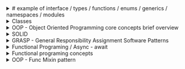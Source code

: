 <details><summary> # example of interface / types / functions / enums / generics / namespaces / modules</summary>
<p> 


## interface
```
interface SomePerson {
    name: string;
    age: number;
    greet(phrase: string): void;
}

let user1: SomePerson;

user1 = {
    name: 'Max',
    age: 30,
    greet(phrase: string) {
        phrase = phrase + ' ' + this.name;
    }
};

```
## type
```
type AddFn = (a: number, b: number) => number;  // type alias for function type (function signature)  
let add: AddFn;                                  
add = (n1: number, n2: number) => {
    return n1 + n2;
};
```

## simple types 
```
let name2: string = 'Max';
let age: number = 30;
let hasHobbies: boolean = true;
```
## array types
```
let hobbies: string[] = ['Sports', 'Cooking'];
let hobbies2: any[] = ['Sports', 1, true];
```
## tuples
```
let address: [string, number] = ['Superstreet', 99];
```
## enums
```
enum Color {
    Gray,   // 0
    Green,  // 1
    Blue    // 2
}

let myColor: Color = Color.Green;
console.log(myColor);   // 1
```
</p>
</details>

<details><summary> Classes </summary>
<p> 

# classes
```
class Person {
    name: string;  // public
    private type: string;   // private 
    protected TheAge: number = 30; // protected

    constructor(name: string, public username: string) { // public username: string is a shortcut for this.username = username; 
        this.name = name;
    }

    printAge() {
        console.log(this.TheAge);
        this.setType('Old Guy'); // can access private method
    }

    private setType(type: string) {
        this.type = type;
        console.log(this.type);
    }
}

const person = new Person('Max', 'max');
console.log(person.name, person.username);
```
## inheritance 
```
class Max extends Person {
    // name = 'Max'; // override name property
    constructor(username: string) {
        super('Max', username);  // call parent constructor
        this.TheAge = 31;
    }
}

const max = new Max('max');
console.log(max);
```
## getters & setters
```
class Plant {
    private _species: string = 'Default';

    get species() {
        return this._species;
    }

    set species(value: string) {
        if (value.length > 3) {
            this._species = value;
        } else {
            this._species = 'Default';
        }
    }
}

let plant = new Plant();
console.log(plant.species);

plant.species = 'AB';
console.log(plant.species);

plant.species = 'Green Plant';
console.log(plant.species);
```
## static properties & methods
 static properties & methods are attached to the class itself, not to the instances of the class
```
class Helpers {
    static PI: number = 3.14;       
    static calcCircumference(diameter: number): number {
        return this.PI * diameter;
    }
}

console.log(2 * Helpers.PI);
console.log(Helpers.calcCircumference(8));

```
## abstract classes
 abstract classes are base classes from which other classes may be derived. They may not be instantiated directly.
 abstract classes may contain implementation details for its members. The abstract keyword is used to define abstract classes as well as abstract methods within an abstract class.
```
abstract class Project {
    projectName: string = 'Default';
    budget: number = 1000;

    abstract changeName(name: string): void;

    calcBudget() {
        return this.budget * 2;
    }
}

class ITProject extends Project {
    changeName(name: string): void {
        this.projectName = name;
    }
}

let newProject = new ITProject();
console.log(newProject);
newProject.changeName('Super IT Project');
console.log(newProject);
```
## private constructors
 private constructors are used to prevent the class from being instantiated
```
class OnlyOne {
    private static instance: OnlyOne;

    private constructor(public name: string) {}

    static getInstance() {
        if (!OnlyOne.instance) {
            OnlyOne.instance = new OnlyOne('The Only One');
        }
        return OnlyOne.instance;
    }
}

// let wrong = new OnlyOne('The Only One'); // error
let right = OnlyOne.getInstance();
console.log(right.name);
// right.name = 'Something else'; // error
```
## namespaces
 namespaces are used to organize code into logical groups and to provide a way to handle name collisions
```
namespace MyMath {
    const PI = 3.14;

    export function calcCircumference(diameter: number) {
        return diameter * PI;
    }

    export function calcRectangle(width: number, length: number) {
        return width * length;
    }
}

console.log(MyMath.calcCircumference(8));
console.log(MyMath.calcRectangle(8, 20));
```
## modules -
 modules are used to organize code into logical groups and to provide a way to handle name collisions
 modules are executed within their own scope, not in the global scope; this means that variables, functions, classes, etc. declared in a module are not visible outside the module unless they are explicitly exported using one of the export forms.  
```
// module.ts
export class SomeClass {
    public someProperty: string = 'someProperty';
}

// app.ts
 import { SomeClass } from './module';

 let someClass = new SomeClass();
 console.log(someClass.someProperty);
```
## decorators -

 decorators are functions that can be attached to classes, methods, accessors, properties, or parameters. Decorators use the form @expression, where expression must evaluate to a function that will be called at runtime with information about the decorated declaration.
 decorators are a stage 2 proposal for JavaScript and are available as an experimental feature of TypeScript.
 decorators are a TypeScript feature that allow you to add both annotations and a meta-programming syntax for class declarations and members. Decorators are a stage 2 proposal for JavaScript and are available as an experimental feature of TypeScript.
 ```
let logged = function(target: any, propertyName: string | Symbol) {
    console.log(target);
    console.log(propertyName);
}

class Person {
    @logged
    name: string;

    constructor() {
        console.log('Hi!');
    }
}
```
## factory
```
function logging(value: boolean) {
    return value ? logged : null;
}

class Car {
    
        @logging(true)
        name: string;
    
        constructor() {}
    }
```
## advanced
```
function printable(constructorFn: Function) {
    constructorFn.prototype.print = function() {
        console.log(this);
    }
}

@printable
class Plant {
    name = 'Green Plant';
}

const plant = new Plant();
(<any>plant).print();
```
## method decorator
 a method decorator is declared just before a method declaration. The method decorator is applied to the Property Descriptor for the method, and can be used to observe, modify, or replace a method definition.
 a method decorator cannot be used in a declaration file, or in any other ambient context (such as in the body of an ambient function expression).
 a method decorator is applied when the class containing the decorated method is declared. The decorator is called as a function at runtime, with the following three arguments:
 1. For a static member, the constructor function of the class. For an instance member, the prototype of the class.
 2. The name of the member.
 3. The Property Descriptor for the member.
```
function editable(value: boolean) {
    return function(target: any, propName: string, descriptor: PropertyDescriptor) {
        descriptor.writable = value;
    }
}

function overwritable(value: boolean) {
    return function(target: any, propName: string): any {
        const newDescriptor: PropertyDescriptor = {
            writable: value
        };
        return newDescriptor;
    }
}

class Project {
    @overwritable(false)
    projectName: string;

    constructor(name: string) {
        this.projectName = name;
    }

    @editable(false)
    calcBudget() {
        console.log(1000);
    }
}

const project = new Project('Super Project');
project.calcBudget();
project.calcBudget = function() {
    console.log(2000);
}
project.calcBudget();
```
## parameter decorator
 a parameter decorator is declared just before a parameter declaration. A parameter decorator is applied to the constructor function of the class for a static member, or the prototype of the class for an instance member.
 a parameter decorator cannot be used in a declaration file, or in any other ambient context (such as in the body of an ambient function expression).
```
function printInfo(target: any, methodName: string, paramIndex: number) {
    console.log('Target: ', target);
    console.log('methodName: ', methodName);
    console.log('paramIndex: ', paramIndex);
}

class Course {
    name: string;

    constructor(name: string) {
        this.name = name;
    }

    printStudentNumbers(mode: string, @printInfo printAll: boolean) {
        if (printAll) {
            console.log(10000);
        } else {
            console.log(2000);
        }
    }
}

const course = new Course('Super Course');
course.printStudentNumbers('anything', true);
```
</p>
</details>

<details><summary>  OOP - Object Oriented Programming core concepts brief overview</summary>
<p>

## Inheritance -
 is a mechanism in which one object acquires all the properties and behaviors of a parent object. It is an important part of object-oriented programming (OOP) in which one class acquires the properties (methods and fields) of another. With the use of inheritance the information is made manageable in a hierarchical order.
## encapsulation ( get / set) -
 is the mechanism of wrapping the data (variables) and code acting on the data (methods) together as a single unit. In encapsulation, the variables of a class will be hidden from other classes, and can be accessed only through the methods of their current class. Therefore, it is also known as data hiding.
```

class Person {
    private name: string;
    private type: string;
    private age: number = 27;

    constructor(name: string, public username: string) {
        this.name = name;
    }

    printAge() {
        console.log(this.age);
        this.setType("Old Guy");
    }

    private setType(type: string) {
        this.type = type;
        console.log(this.type);
    }
}
```
## PolyMorphism -
 is the ability of a variable, function, or object to take on many forms. The most common use of polymorphism in OOP occurs when a parent class reference is used to refer to a child class object.
 Polymorphism reffering to interfaces and abstract classes - is a design principle that allows a class to be defined by its behavior and not by its attributes. Polymorphism is achieved by using abstract classes and interfaces.
 Polymorphism reffering to inheritance - is a design principle that allows a class to be defined by its behavior and not by its attributes. Polymorphism is achieved by using inheritance.
```
class Car {
    protected name: string;

    constructor(name: string) {
        this.name = name;
    }

    printName() {
        console.log(this.name);
    }
}
```
## Abstraction -
 is the process of hiding the implementation details from the user, only the functionality will be provided to the user. In other words, the user will have the information on what the object does instead of how it does it.
```

class Car {
    protected name: string;

    constructor(name: string) {
        this.name = name;
    }

    printName() {
        console.log(this.name);
    }
}
```
# Interfaces -

 An interface is a syntactical contract that an entity should conform to. An interface defines the syntax that any entity must adhere to. Interfaces are used to achieve abstraction and also to support the concept of loose coupling in software design.
 Interfaces are similar to abstract classes. Both define abstract members that are implemented in derived classes. However, interfaces define only abstract members, whereas abstract classes can define both abstract and non-abstract members. In addition, interfaces cannot contain implementation for their members, whereas abstract classes can. Members of an interface are public by default.
```

interface NamedPerson {
    firstName: string;
    age?: number;
    [propName: string]: any;
    greet(lastName: string): void;
}

function greet(person: NamedPerson) {
    console.log("Hello, " + person.firstName);
}

function changeName(person: NamedPerson) {
    person.firstName = "Anna";
}

const person: NamedPerson = {
    firstName: "Max",
    hobbies: ["Cooking", "Sports"],
    greet(lastName: string) {
        console.log("Hi, I am " + this.firstName + " " + lastName);
    }
}

greet(person);
```
</p>
</details>

<details><summary> 
 SOLID</summary>
<p>

SOLID is a set of principles for object-oriented design and programming.

# S - Single responsibility principle
 A class should have one and only one reason to change, meaning that a class should have only one job.

# O - Open/closed principle
 Objects or entities should be open for extension, but closed for modification.

# L - Liskov substitution principle
 This principle states that "objects in a program should be replaceable with instances of their subtypes without altering the correctness of that program."

 # I - Interface segregation principle
 This principle states that "many client-specific interfaces are better than one general-purpose interface."

 # D - Dependency inversion principle
 This principle states that "one should "depend upon abstractions, [not] concretions."

## Single responsibility principle
```
class User {
  constructor(name, email) {
    this.name = name;
    this.email = email;
  }

  changeEmail(newEmail) {
    this.email = newEmail;
  }
}
```
# Open/closed principle
```
class Shape {
  constructor(type) {
    this.type = type;
  }
}

class Circle extends Shape {
  constructor() {
    super('circle');
  }
}

class Square extends Shape {
  constructor() {
    super('square');
  }
}

class AreaCalculator {
  constructor(shapes = []) {
    this.shapes = shapes;
  }

  sum() {
    return this.shapes.reduce((acc, shape) => {
      if (shape.type === 'circle') {
        acc += (shape.radius ** 2) * Math.PI;
      }

      if (shape.type === 'square') {
        acc += shape.side ** 2;
      }

      return acc;
    }, 0);
  }
}

const calc = new AreaCalculator([
  new Circle(2),
  new Square(5),
  new Square(6),
]);

console.log(calc.sum()); // 113.09733552923255
```
## Liskov substitution principle
```
class Person {
  constructor(name) {
    this.name = name;
  }

  walk() {
    return `${this.name} is walking`;
  }
}

class Employee extends Person {
  constructor(name, title) {
    super(name);
    this.title = title;
  }

  walk() {
    return `${this.name}, ${this.title}, is walking`;
  }
}

const p = new Person('John');

console.log(p.walk()); // John is walking


```

# Interface segregation principle
```
class Animal {
  constructor(name) {
    this.name = name;
  }

  eat() {
    return `${this.name} is eating`;
  }

  sleep() {
    return `${this.name} is sleeping`;
  }
}


```

# Dependency inversion principle
```
class Fetch {
  request(url) {
    // return fetch(url).then(r => r.json());
  }
}

class LocalStorage {
  get() {
    const dataFromLocalStorage = 'data from local storage';

    return dataFromLocalStorage;
  }
}

class FetchClient {

  constructor() {
    this.fetch = new Fetch();
  }

  clientGet() {
    return this.fetch.request('vk.com');
  }
}

class LocalStorageClient {

  constructor() {
    this.localStorage = new LocalStorage();
  }

  clientGet() {
    return this.localStorage.get();
  }
}

class Database {

  constructor(client) {
    this.client = client;
  }

  getData(key) {
    return this.client.clientGet(key);
  }
}

const db = new Database(new FetchClient());

console.log(db.getData('rand')); // data from fetch

const db2 = new Database(new LocalStorageClient());

console.log(db2.getData('rand')); // data from local storage
``` 

</p>
</details>

<details><summary> 
 GRASP - General Responsibility Assignment Software Patterns</summary>
<p>

 GRASP oop concepts:
        -G -  Generalization 
        -R -  Reusability
        -A -  Abstraction
        -S -  Specialization
        -P -  Polymorphism
## Creator -
 is a class that creates other objects. It is responsible for knowing which classes need to be instantiated. It is also responsible for knowing how the instances of these classes will be created and used.
```

class Person {
    private name: string;
    private age: number;

    constructor(name: string, age: number) {
        this.name = name;
        this.age = age;
    }
}

class PersonFactory {
    static createPerson(name: string, age: number) {
        return new Person(name, age);
    }
}

const person = PersonFactory.createPerson('Max', 27);
```
## Controller - 
is a class that controls the flow of data between the view and the model. It is responsible for knowing which data needs to be displayed and when. It is also responsible for knowing which model objects need to be updated and when.

```
class Person {
    private name: string;
    private age: number;

    constructor(name: string, age: number) {
        this.name = name;
        this.age = age;
    }
}

class PersonFactory {
    static createPerson(name: string, age: number) {
        return new Person(name, age);
    }
}

class PersonController {
    private persons: Person[] = [];

    addPerson(name: string, age: number) {
        const person = PersonFactory.createPerson(name, age);
        this.persons.push(person);
    }
}

const personController = new PersonController();

personController.addPerson('Max', 27);
```
## High Cohesion - 
is a measure of how strongly related the responsibilities of a class are. A class with high cohesion is focused on a single responsibility and has a small number of instance variables. A class with low cohesion has many responsibilities and many instance variables.
```
class Person {
    private name: string;
    private age: number;

    constructor(name: string, age: number) {
        this.name = name;
        this.age = age;
    }
}

class PersonFactory {
    static createPerson(name: string, age: number) {
        return new Person(name, age);
    }
}

class PersonController {
    private persons: Person[] = [];

    addPerson(name: string, age: number) {
        const person = PersonFactory.createPerson(name, age);
        this.persons.push(person);
    }
}

const personController = new PersonController();

personController.addPerson('Max', 27);
```
## Low Coupling -
 is a measure of how dependent one class is on another. A class with low coupling depends on as few other classes as possible. A class with high coupling depends on many other classes.
```
class Person {
    private name: string;
    private age: number;

    constructor(name: string, age: number) {
        this.name = name;
        this.age = age;
    }
}

class PersonFactory {
    static createPerson(name: string, age: number) {
        return new Person(name, age);
    }
}

class PersonController {
    private persons: Person[] = [];

    addPerson(name: string, age: number) {
        const person = PersonFactory.createPerson(name, age);
        this.persons.push(person);
    }
}

const personController = new PersonController();

personController.addPerson('Max', 27);
```
## Inversion of Control -
 is a design principle that allows the control flow of a program to be inverted. Inversion of control is achieved by using a framework that takes control of the flow of a program and delegates the execution of tasks to other objects.
```

class Car {
    drive() {
        console.log('Driving...');
    }
}

class CarFactory {
    static createCar() {
        return new Car();
    }
}

class CarController {
    private car: Car;

    constructor() {
        this.car = CarFactory.createCar();
    }

    drive() {
        this.car.drive();
    }
}

const carController = new CarController();

carController.drive();
```
## Dependency Injection -
 is a design pattern that allows the removal of hard-coded dependencies and makes it possible to change them, whether at runtime or compile time.
```
class cat {
    meow() {
        console.log('Meow!');
    }
}

class CatFactory {
    static createCat() {
        return new Cat();
    }
}

class CatController {
    private cat: Cat;

    constructor(cat: Cat) {
        this.cat = cat;
    }

    meow() {
        this.cat.meow();
    }
}

const cat = CatFactory.createCat();
const catController = new CatController(cat);

catController.meow();
```
</p>
</details>



<details><summary> Functional Programing / Async - await</summary>
<p>

## destructuring

```
let array = [1, 2, 3, 4, 5];

let [a, b, c, d, e] = array;  // a = 1, b = 2, c = 3, d = 4, e = 5

```

## spread operator
```
let array = [1, 2, 3, 4, 5];  

let array2 = [...array, 6, 7, 8, 9, 10];  // array2 = [1, 2, 3, 4, 5, 6, 7, 8, 9, 10]

```
## rest operator
```
function sum(...args: number[]): number {
    let sum = 0;
    for (let arg of args) {
        sum += arg;
    }
    return sum;
    }

```

## default parameters
```
function sum(a: number, b: number = 0): number {
    return a + b  ;
    }
```


## arrow functions
```
let sum = (a: number, b: number): number => a + b;
```

# map / filter / reduce / sort / forEach / split / join / slice / splice / toString 

# map
map creates a new array with the results of calling a provided function on every element in the calling array.
```
let array = [1, 2, 3, 4, 5];
let items = {
    name: 'alex',price: 10,
    name: 'alex2',price: 20,
    name: 'alex3',price: 30,
}
```
```
let array2 = array.map((value) => value * 2); 
let items2 = items.map((value) => value.price * 2);
```
# filter
filter creates a new array with all elements that pass the test implemented by the provided function.

```
let array2 = array.filter((value) => value > 3);
let items2 = items.filter((value) => value.price > 10);
```
# reduce
reduce applies a function against an accumulator and each element in the array (from left to right) to reduce it to a single value.
```
let array2 = array.reduce((accumulator, currentValue) => accumulator + currentValue);
let items2 = items.reduce((accumulator, currentValue) => accumulator + currentValue.price);
```
# sort
sort sorts the elements of an array in place and returns the sorted array.
```
let array2 = array.sort((a, b) => a - b);
let items2 = items.sort((a, b) => a.price - b.price); //sort by price
```
# forEach
forEach executes a provided function once for each array element.
```
array.forEach((value) => console.log(value));
```
# split
split splits a String object into an array of strings by separating the string into substrings.
```
let string = '12345';

let array = string.split('');
```

# join
join joins all elements of an array into a string.
```
let string = array.join('');
```

# slice
slice extracts a section of a string and returns it as a new string, without modifying the original string.
```
let string2 = string.slice(2);
```

# splice
splice changes the contents of an array by removing or replacing existing elements and/or adding new elements in place.
```
let array2 = array.splice(2, 1);
```
toString
toString returns a string representing the specified array and its elements.
```
let string = array.toString();
```
# async / await
async / await is a way to write asynchronous code that looks synchronous.
async / await is built on top of promises.
asyncronous code is code that is not executed in order and is executed at a later time.
it is superior to synchronous code because it does not block the execution of other code.

```

let asyncFunc = async () => {
    try {
        let MapFilter = await MapFilter();
        return MapFilter;
    } catch (error) {
        console.log(error);
    }
    }

let MapFilter = () => {
    let array = [1, 2, 3, 4, 5];
    let array2 = array.map((value) => value * 2).filter((value) => value > 3);
    return array2;
    }

asyncFunc().then((result) => console.log(result));
```

</p>
</details>








<details><summary> 
 Functional programing concepts</summary>
<p>
 1. Pure functions ,
 2. Immutability
 3. First class functions
 4. Higher order functio
 5. Currying
 6. Composition
 7. Point free style
 8. Lazy evaluation
 9. Recursion
 10. Referential transparency
 11. Algebraic data types
 12. Pattern matching
 13. Type classes
 14. Monads
 15. Functors
 16. Applicatives
 17. Monoids


# 1. Pure functions
 A pure function is a function that has no side effects and always returns the same result given the same arguments.
 Pure functions are idempotent, meaning that they can be called multiple times with the same arguments without changing the result or state of the program.
 Pure functions are also referentially transparent, meaning that they can be replaced with their return value without changing the behavior of the program.
 Pure functions are easier to test, compose, and reason about than impure functions.

# 2. Immutability
 Immutability is a state in which an object cannot be modified after it is created.
 Immutability is a core concept in functional programming.
 Immutability makes it easier to reason about your code because you know that an object will never change.
 Immutability also makes it easier to test your code because you don't have to worry about the state of an object changing during a test.
 Immutability is also a performance optimization because it allows JavaScript engines to make certain assumptions about your code that they would not be able to make if your code were mutable.

# 3. First class functions
 A first class function is a function that can be assigned to a variable, passed as an argument to another function, or returned from another function.
 First class functions are a core concept in functional programming.
 First class functions allow you to abstract over actions, not just values.
 First class functions allow you to treat functions as values and pass functions as arguments to other functions, which is called higher order functions.

# 4. Higher order functions
 A higher order function is a function that takes a function as an argument, returns a function, or both.
 Higher order functions are a core concept in functional programming.
 Higher order functions allow you to abstract over actions, not just values.
 Higher order functions allow you to treat functions as values and pass functions as arguments to other functions, which is called higher order functions.

# 5. Currying
 Currying is the process of transforming a function that takes multiple arguments into a function that takes them one at a time.
 Currying is a core concept in functional programming.
 Currying is useful for partial application.
 Currying is useful for creating reusable, composable functions.

# 6. Composition
 Composition is the process of combining two or more functions to produce a new function.
 Composition is a core concept in functional programming.
 Composition is useful for creating reusable, composable functions.

```
const compose = (f, g) => x => f(g(x));
const toUpperCase = x => x.toUpperCase();
const exclaim = x => x + '!';
const shout = compose(exclaim, toUpperCase);
shout('send in the clowns');
```
# 7. Point free style
 Point free style is the process of composing functions without explicitly mentioning the arguments to the composed functions.
 Point free style is a core concept in functional programming.
 Point free style is useful for creating reusable, composable functions.

# 8. Lazy evaluation
 Lazy evaluation is the process of deferring the evaluation of an expression until its value is needed.
 Lazy evaluation is a core concept in functional programming.
 Lazy evaluation is useful for creating reusable, composable functions.

```
const repeat = (str, times) => {
  let result = '';
  for (let i = 0; i < times; i++) {
    result += str;
  }
  return result;
}
```

# 9. Recursion
 Recursion is the process of defining something in terms of itself.
 Recursion is a core concept in functional programming.
 Recursion is useful for creating reusable, composable functions.
```
const repeat2 = (str, times, result = '') => {
    if (times <= 0) {
        return result;
    }
    return repeat(str, times - 1, result + str);
    }

const repeat3 = (str, times) => times <= 0 ? '' : repeat(str, times - 1, str + str);
```

# 10. Referential transparency
 Referential transparency is the property of an expression that can be replaced with its value without changing the behavior of the program.

# 11. Algebraic data types
 An algebraic data type is a type that is defined by its values.
 Algebraic data types are a core concept in functional programming.

# 12. Pattern matching
 Pattern matching is the process of checking a value against a pattern.

# 13. Type classes
 A type class is a set of types that share certain common behaviors.

# 14. Monads
 A monad is a type that implements the monad interface by providing a flatMap method.

# 15. Functors
 A functor is a type that implements the functor interface by providing a map method.

# 16. Applicatives
 An applicative is a type that implements the applicative interface by providing an ap method.

# 17. Monoids
 A monoid is a type that implements the monoid interface by providing an empty method and a concat method.





# call by reference 
 means that the object is passed by reference, not by value.
 The reference is passed to the function, so if the function changes the object's properties, that change is visible outside the function, as shown in the following example:
 ```
const one = {
  name: 'one',
}

const two = one;

two.name = 'two';

console.log(one.name); // two
```
# call by value
 means that the object is passed by value, not by reference.
 The value is passed to the function, so if the function changes the object's properties, that change is not visible outside the function, as shown in the following example:
```
const one2 = {
  name: 'one',
}

const two2 = {
  ...one2,     
};

two2.name = 'two';

console.log(one2.name); // one
```
## map / filter / reduce prototype methods

# map

```
let myMap = [1, 2, 3, 4, 5].map((item) => {
  return item * 2;
}

Array.prototype.myMap  = function (callback ) {
  let result = [];
  for (let i = 0; i < this.length; i++) {
    result.push(callback(this[i], i, this));  // callback(item, index, array)
  }
  return result ;
}

```
#filter
```
let myFilter = [1, 2, 3, 4, 5].filter((item) => {
  return item > 2;
}

Array.prototype.myFilter = function (callback) {
  let result = [];
  for (let i = 0; i < this.length; i++) {
    if (callback(this[i], i, this)) {  // callback(item, index, array)
      result.push(this[i]);
    }
```
#reduce
```
let myReduce = [1, 2, 3, 4, 5].reduce((acc, item) => {
  return acc + item;
}

Array.prototype.myReduce = function (callback, initialValue) {
  let acc = initialValue;
  let i = 0;
  if (initialValue === undefined) {
    acc = this[0];
    i = 1;
  }
  for (i; i < this.length; i++) {
    acc = callback(acc, this[i], i, this);  // callback(acc, item, index, array)
  }
  return acc;
}
```

</p>
</details>


<details><summary> 
OOP - Func   Mixin pattern
</summary>



## Mixin pattern


```
1. Mixin Classes
Two mixin classes are defined:

CanSayHi: A class that provides a sayHi method.
HasSuperPower: A class that provides a superpower method.

```
class CanSayHi {
name ;
sayHi() {
   return `Hi, I am ${this.name}`;
}
}

class HasSuperPower {
heroName ;

superpower() {
   return `${this.heroName} can fly`;
}

}


```
2. Target Class
The superHero class is the target class that will incorporate the mixins. It implements both CanSayHi and HasSuperPower.

```

class superHero implements CanSayHi, HasSuperPower {
heroName 

constructor(public name: string) {
   this.heroName = name;
}

sayHi: () => string;
superpower: () => string;

}



```
3. Applying Mixins
The applyMixins function is defined to apply mixins to the target class. It copies the methods from mixin classes to the target class prototype.
 ```



function applyMixins(derivedCtor: any, baseCtors: any[]) {
baseCtors.forEach(baseCtor => {
   Object.getOwnPropertyNames(baseCtor.prototype).forEach(name => {
       derivedCtor.prototype[name] = baseCtor.prototype[name];
   });
});
}



```
4. Usage
Mixins are applied to the superHero class using applyMixins. An instance of superHero is then created, and both mixin methods are called.
```

 applyMixins(superHero, [CanSayHi, HasSuperPower]);

let hero = new superHero('Superman');

console.log(hero.sayHi());
console.log(hero.superpower());
</p>
</details>



